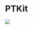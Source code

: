 # PTKit
[![](https://jitpack.io/v/pintraveler/ptkit-kotlin.svg)](https://jitpack.io/#pintraveler/ptkit-kotlin)


